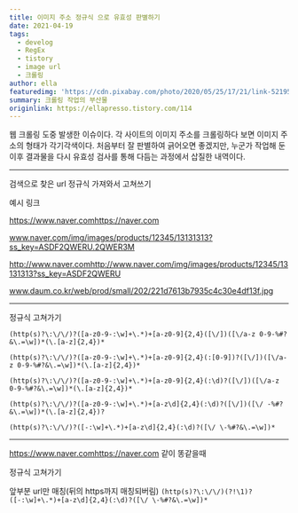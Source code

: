 ```yaml
---
title: 이미지 주소 정규식 으로 유효성 판별하기
date: 2021-04-19
tags:
  - develog
  - RegEx
  - tistory
  - image url
  - 크롤링
author: ella
featuredimg: 'https://cdn.pixabay.com/photo/2020/05/25/17/21/link-5219567_1280.jpg'
summary: 크롤링 작업의 부산물
originlink: https://ellapresso.tistory.com/114
---
```


웹 크롤링 도중 발생한 이슈이다.
각 사이트의 이미지 주소를 크롤링하다 보면 이미지 주소의 형태가 각기각색이다.
처음부터 잘 판별하여 긁어오면 좋겠지만,
누군가 작업해 둔 이후 결과물을 다시 유효성 검사를 통해 다듬는 과정에서 삽질한 내역이다.

<hr>


검색으로 찾은 url 정규식 가져와서 고쳐쓰기

예시 링크

https://www.naver.comhttps://naver.com

www.naver.com/img/images/products/12345/13131313?ss_key=ASDF2QWERU.2QWER3M

http://www.naver.comhttp://www.naver.com/img/images/products/12345/13131313?ss_key=ASDF2QWERU

www.daum.co.kr/web/prod/small/202/221d7613b7935c4c30e4df13f.jpg



 <hr>


정규식 고쳐가기


``
(http(s)?\:\/\/)?([a-z0-9-:\w]+\.*)+[a-z0-9]{2,4}([\/])([\/a-z 0-9-%#?&\.=\w])*(\.[a-z]{2,4})*
``

``
(http(s)?\:\/\/)?([a-z0-9-:\w]+\.*)+[a-z0-9]{2,4}(:[0-9])?([\/])([\/a-z 0-9-%#?&\.=\w])*(\.[a-z]{2,4})*
``

``
(http(s)?\:\/\/)?([a-z0-9-:\w]+\.*)+[a-z0-9]{2,4}(:\d)?([\/])([\/a-z 0-9-%#?&\.=\w])*(\.[a-z]{2,4})*
``

``
(http(s)?\:\/\/)?([a-z0-9-:\w]+\.*)+[a-z\d]{2,4}(:\d)?([\/])([\/ -%#?&\.=\w])*(\.[a-z]{2,4})?
``

``
(http(s)?\:\/\/)?([-:\w]+\.*)+[a-z\d]{2,4}(:\d)?([\/ \-%#?&\.=\w])*
``
<hr>


https://www.naver.comhttps://naver.com  같이 똥같을때 



정규식 고쳐가기



앞부분 url만 매칭(뒤의 https까지 매칭되버림)
``
(http(s)?\:\/\/)(?!\1)?([-:\w]+\.*)+[a-z\d]{2,4}(:\d)?([\/ \-%#?&\.=\w])*
``